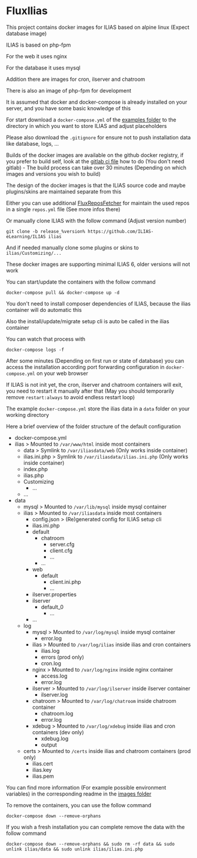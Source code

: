 # FluxIlias

This project contains docker images for ILIAS based on alpine linux (Expect database image)

ILIAS is based on php-fpm

For the web it uses nginx

For the database it uses mysql

Addition there are images for cron, ilserver and chatroom

There is also an image of php-fpm for development

It is assumed that docker and docker-compose is already installed on your server, and you have some basic knowledge of this

For start download a `docker-compose.yml` of the [examples folder](examples) to the directory in which you want to store ILIAS and adjust placeholders

Please also download the `.gitignore` for ensure not to push installation data like database, logs, ...

Builds of the docker images are available on the github docker registry, if you prefer to build self, look at the [gitlab ci file](.gitlab-ci.yml) how to do (You don't need gitlab) - The build process can take over 30 minutes (Depending on which images and versions you wish to build)

The design of the docker images is that the ILIAS source code and maybe plugins/skins are maintained separate from this

Either you can use additional [FluxReposFetcher](https://github.com/fluxapps/FluxReposFetcher) for maintain the used repos in a single `repos.yml` file (See more infos there)

Or manually clone ILIAS with the follow command (Adjust version number)

```shell
git clone -b release_%version% https://github.com/ILIAS-eLearning/ILIAS ilias
```

And if needed manually clone some plugins or skins to `ilias/Customizing/...`

These docker images are supporting minimal ILIAS 6, older versions will not work

You can start/update the containers with the follow command

```shell
docker-compose pull && docker-compose up -d
```

You don't need to install composer dependencies of ILIAS, because the ilias container will do automatic this

Also the install/update/migrate setup cli is auto be called in the ilias container

You can watch that process with

```shell
docker-compose logs -f
```

After some minutes (Depending on first run or state of database) you can access the installation according port forwarding configuration in `docker-compose.yml` on your web browser

If ILIAS is not init yet, the cron, ilserver and chatroom containers will exit, you need to restart it manually after that (May you should temporarily remove `restart:always` to avoid endless restart loop)

The example `docker-compose.yml` store the ilias data in a `data` folder on your working directory

Here a brief overview of the folder structure of the default configuration

- docker-compose.yml
- ilias > Mounted to `/var/www/html` inside most containers
    - data > Symlink to `/var/iliasdata/web` (Only works inside container)
    - ilias.ini.php > Symlink to `/var/iliasdata/ilias.ini.php` (Only works inside container)
    - index.php
    - ilias.php
    - Customizing
      - ...
    - ...
- data
    - mysql > Mounted to `/var/lib/mysql` inside mysql container
    - ilias > Mounted to `/var/iliasdata` inside most containers
      - config.json > (Re)generated config for ILIAS setup cli
      - ilias.ini.php
      - default
        - chatroom
          - server.cfg
          - client.cfg
          - ...
        - ...
      - web
        - default
            - client.ini.php
            - ...
      - ilserver.properties
      - ilserver
        - default_0
            - ...
      - ...
    - log
      - mysql > Mounted to `/var/log/mysql` inside mysql container
        - error.log
      - ilias > Mounted to `/var/log/ilias` inside ilias and cron containers
        - ilias.log
        - errors (prod only)
        - cron.log
      - nginx > Mounted to `/var/log/nginx` inside nginx container
        - access.log
        - error.log
      - ilserver > Mounted to `/var/log/ilserver` inside ilserver container
        - ilserver.log
      - chatroom > Mounted to `/var/log/chatroom` inside chatroom container
        - chatroom.log
        - error.log
      - xdebug > Mounted to `/var/log/xdebug` inside ilias and cron containers (dev only)
        - xdebug.log
        - output
    - certs > Mounted to `/certs` inside ilias and chatroom containers (prod only)
        - ilias.cert
        - ilias.key
        - ilias.pem

You can find more information (For example possible environment variables) in the corresponding readme in the [images folder](images)

To remove the containers, you can use the follow command

```shell
docker-compose down --remove-orphans
```

If you wish a fresh installation you can complete remove the data with the follow command

```shell
docker-compose down --remove-orphans && sudo rm -rf data && sudo unlink ilias/data && sudo unlink ilias/ilias.ini.php
```
